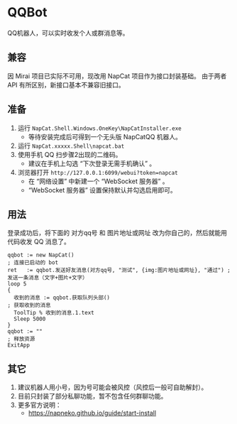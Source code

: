 # QQBot
QQ机器人，可以实时收发个人或群消息等。


## 兼容
因 Mirai 项目已实际不可用，现改用 NapCat 项目作为接口封装基础。
由于两者 API 有所区别，新接口基本不兼容旧接口。


## 准备
1. 运行 `NapCat.Shell.Windows.OneKey\NapCatInstaller.exe`
	- 等待安装完成后可得到一个无头版 NapCatQQ 机器人。
2. 运行 `NapCat.xxxxx.Shell\napcat.bat`
3. 使用手机 QQ 扫步骤2出现的二维码。
	- 建议在手机上勾选 “下次登录无需手机确认” 。
4. 浏览器打开 `http://127.0.0.1:6099/webui?token=napcat`
	- 在 “网络设置” 中新建一个 “WebSocket 服务器” 。
	- “WebSocket 服务器” 设置保持默认并勾选启用即可。


## 用法
登录成功后，将下面的 对方qq号 和 图片地址或网址 改为你自己的，然后就能用代码收发 QQ 消息了。
```AutoHotkey
qqbot := new NapCat()                                                       ; 连接已启动的 bot
ret   := qqbot.发送好友消息(对方qq号, "测试", {img:图片地址或网址}, "通过") ; 发送一条消息（文字+图片+文字）
loop 5
{
  收到的消息 := qqbot.获取队列头部()                                        ; 获取收到的消息
  ToolTip % 收到的消息.1.text
  Sleep 5000
}
qqbot := ""                                                                 ; 释放资源
ExitApp
```


## 其它
1. 建议机器人用小号，因为号可能会被风控（风控后一般可自助解封）。
2. 目前只封装了部分私聊功能，暂不包含任何群聊功能。
3. 更多官方说明：
	- https://napneko.github.io/guide/start-install
